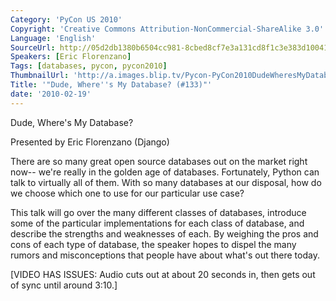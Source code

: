 ```yaml
---
Category: 'PyCon US 2010'
Copyright: 'Creative Commons Attribution-NonCommercial-ShareAlike 3.0'
Language: 'English'
SourceUrl: http://05d2db1380b6504cc981-8cbed8cf7e3a131cd8f1c3e383d10041.r93.cf2.rackcdn.com/pycon-us-2010/300_dude-where-s-my-database-133.m4v
Speakers: [Eric Florenzano]
Tags: [databases, pycon, pycon2010]
ThumbnailUrl: 'http://a.images.blip.tv/Pycon-PyCon2010DudeWheresMyDatabase133159.png'
Title: '"Dude, Where''s My Database? (#133)"'
date: '2010-02-19'
---
```

Dude, Where's My Database?

  
Presented by Eric Florenzano (Django)

  
There are so many great open source databases out on the market right now--
we're really in the golden age of databases. Fortunately, Python can talk to
virtually all of them. With so many databases at our disposal, how do we
choose which one to use for our particular use case?

  
This talk will go over the many different classes of databases, introduce some
of the particular implementations for each class of database, and describe the
strengths and weaknesses of each. By weighing the pros and cons of each type
of database, the speaker hopes to dispel the many rumors and misconceptions
that people have about what's out there today.

  
[VIDEO HAS ISSUES: Audio cuts out at about 20 seconds in, then gets out of
sync until around 3:10.]

